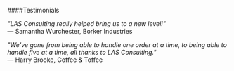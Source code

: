 ####Testimonials

_"LAS Consulting really helped bring us to a new level!"_
<br />&mdash; Samantha Wurchester, Borker Industries

_"We've gone from being able to handle one order at a time, to being able to handle five at a time, all thanks to LAS Consulting."_
<br />&mdash; Harry Brooke, Coffee & Toffee
